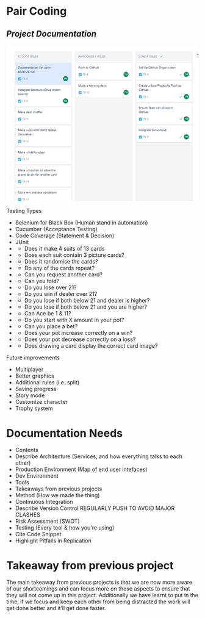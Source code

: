 # Pair Coding
## _Project Documentation_

![Architecture](./Media/Architecture.png)

Testing Types
- Selenium for Black Box (Human stand in automation)
- Cucumber (Acceptance Testing)
- Code Coverage (Statement & Decision)
- JUnit
- - Does it make 4 suits of 13 cards
- - Does each suit contain 3 picture cards?
- - Does it randomise the cards?
- - Do any of the cards repeat?
- - Can you request another card?
- - Can you fold?
- - Do you lose over 21?
- - Do you win if dealer over 21?
- - Do you lose if both below 21 and dealer is higher?
- - Do you lose if both below 21 and you are higher?
- - Can Ace be 1 & 11?
- - Do you start with X amount in your pot?
- - Can you place a bet?
- - Does your pot increase correctly on a win?
- - Does your pot decrease correctly on a loss?
- - Does drawing a card display the correct card image?

Future improvements  
- Multiplayer  
- Better graphics 
- Additional rules (i.e. split) 
- Saving progress  
- Story mode  
- Customize character  
- Trophy system  

# Documentation Needs
- Contents
- Describe Architecture (Services, and how everything talks to each other)
- Production Environment (Map of end user intefaces)
- Dev Environment
- Tools
- Takeaways from previous projects
- Method (How we made the thing)
- Continuous Integration
- Describe Version Control
REGULARLY PUSH TO AVOID MAJOR CLASHES
- Risk Assessment (SWOT)
- Testing (Every tool & how you're using)
- Cite Code Snippet
- Highlight Pitfalls in Replication

# Takeaway from previous project  

The main takeaway from previous projects is that we are now more aware of our shortcomings and can focus more on those aspects to ensure that they will not come up in this project. Additionally we have learnt to put in the time, if we focus and keep each other from being distracted the work will get done better and it’ll get done faster.  
